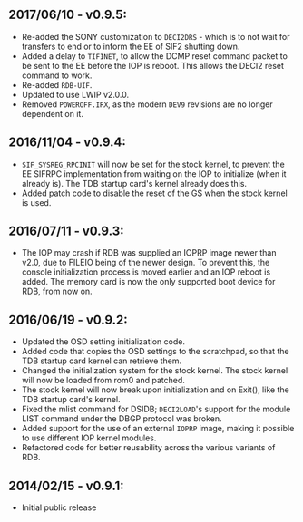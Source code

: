 ## 2017/06/10 - v0.9.5:
  + Re-added the SONY customization to `DECI2DRS` - which is to not wait for transfers to end or to inform the EE of SIF2 shutting down.
  + Added a delay to `TIFINET`, to allow the DCMP reset command packet to be sent to the EE before the IOP is reboot. This allows the DECI2 reset command to work.
  + Re-added `RDB-UIF`.
  + Updated to use LWIP v2.0.0.
  + Removed `POWEROFF.IRX`, as the modern `DEV9` revisions are no longer dependent on it.

## 2016/11/04 - v0.9.4:
  + `SIF_SYSREG_RPCINIT` will now be set for the stock kernel, to prevent the EE SIFRPC implementation from waiting on the IOP to initialize (when it already is). The TDB startup card's kernel already does this.
  + Added patch code to disable the reset of the GS when the stock kernel is used.

## 2016/07/11 - v0.9.3:
  + The IOP may crash if RDB was supplied an IOPRP image newer than v2.0, due to FILEIO being of the newer design. To prevent this, the console initialization process is moved earlier and an IOP reboot is added. The memory card is now the only supported boot device for RDB, from now on.

## 2016/06/19 - v0.9.2:
  + Updated the OSD setting initialization code.
  + Added code that copies the OSD settings to the scratchpad, so that the TDB startup card kernel can retrieve them.
  + Changed the initialization system for the stock kernel. The stock kernel will now be loaded from rom0 and patched.
  + The stock kernel will now break upon initialization and on Exit(), like the TDB startup card's kernel.
  + Fixed the mlist command for DSIDB; `DECI2LOAD`'s support for the module LIST command under the DBGP protocol was broken.
  + Added support for the use of an external `IOPRP` image, making it possible to use different IOP kernel modules.
  + Refactored code for better reusability across the various variants of RDB.

## 2014/02/15 - v0.9.1:
  + Initial public release
